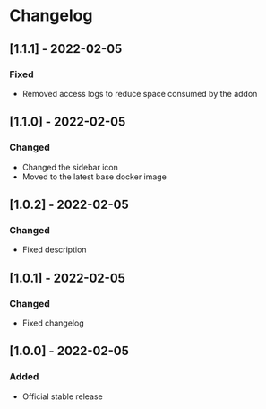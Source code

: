 # Changelog

## [1.1.1] - 2022-02-05

### Fixed

- Removed access logs to reduce space consumed by the addon

## [1.1.0] - 2022-02-05

### Changed

- Changed the sidebar icon
- Moved to the latest base docker image

## [1.0.2] - 2022-02-05

### Changed

- Fixed description

## [1.0.1] - 2022-02-05

### Changed

- Fixed changelog

## [1.0.0] - 2022-02-05

### Added

- Official stable release
